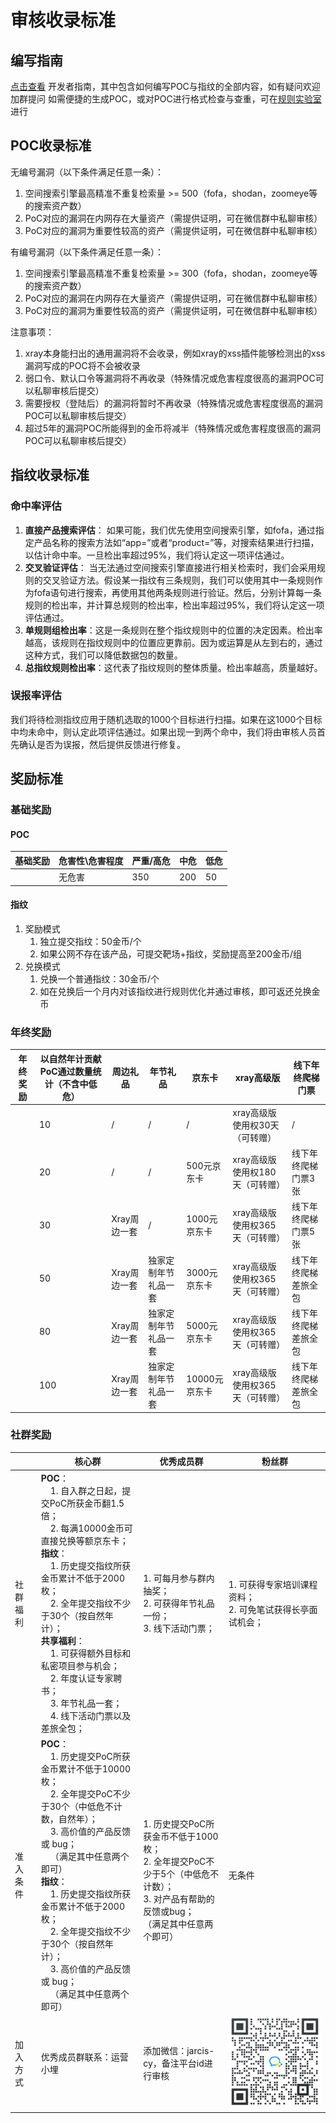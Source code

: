 # 审核收录标准
## **编写指南**
[点击查看](https://docs.xray.cool/#/guide/use) 开发者指南，其中包含如何编写POC与指纹的全部内容，如有疑问欢迎加群提问
如需便捷的生成POC，或对POC进行格式检查与查重，可在[规则实验室](https://poc.xray.cool/)进行

## **POC收录标准**
无编号漏洞（以下条件满足任意一条）：

1. 空间搜索引擎最高精准不重复检索量 >= 500（fofa，shodan，zoomeye等的搜索资产数）
2. PoC对应的漏洞在内网存在大量资产（需提供证明，可在微信群中私聊审核）
3. PoC对应的漏洞为重要性较高的资产（需提供证明，可在微信群中私聊审核）

有编号漏洞（以下条件满足任意一条）：

1. 空间搜索引擎最高精准不重复检索量 >= 300（fofa，shodan，zoomeye等的搜索资产数）
2. PoC对应的漏洞在内网存在大量资产（需提供证明，可在微信群中私聊审核）
3. PoC对应的漏洞为重要性较高的资产（需提供证明，可在微信群中私聊审核）

注意事项：

1. xray本身能扫出的通用漏洞将不会收录，例如xray的xss插件能够检测出的xss漏洞写成的POC将不会被收录
2. 弱口令、默认口令等漏洞将不再收录（特殊情况或危害程度很高的漏洞POC可以私聊审核后提交）
3. 需要授权（登陆后）的漏洞将暂时不再收录（特殊情况或危害程度很高的漏洞POC可以私聊审核后提交）
4. 超过5年的漏洞POC所能得到的金币将减半（特殊情况或危害程度很高的漏洞POC可以私聊审核后提交）

## 指纹收录标准
### 命中率评估

1.  **直接产品搜索评估**： 如果可能，我们优先使用空间搜索引擎，如fofa，通过指定产品名称的搜索方法如“app=”或者“product=”等，对搜索结果进行扫描，以估计命中率。一旦检出率超过95%，我们将认定这一项评估通过。
2.  **交叉验证评估**： 当无法通过空间搜索引擎直接进行相关检索时，我们会采用规则的交叉验证方法。假设某一指纹有三条规则，我们可以使用其中一条规则作为fofa语句进行搜索，再使用其他两条规则进行验证。然后，分别计算每一条规则的检出率，并计算总规则的检出率，检出率超过95%，我们将认定这一项评估通过。
1. **单规则组检出率**：这是一条规则在整个指纹规则中的位置的决定因素。检出率越高，该规则在指纹规则中的位置应更靠前。因为或运算是从左到右的，通过这种方式，我们可以降低数据包的数量。
2. **总指纹规则检出率**：这代表了指纹规则的整体质量。检出率越高，质量越好。

### 误报率评估

我们将待检测指纹应用于随机选取的1000个目标进行扫描。如果在这1000个目标中均未命中，则认定此项评估通过。如果出现一到两个命中，我们将由审核人员首先确认是否为误报，然后提供反馈进行修复。

## **奖励标准**
### 基础奖励
#### POC
| 基础奖励 | 危害性\\危害程度 | 严重/高危 | 中危  | 低危 |
|------|-----------|-------|-----|----|
|      | 无危害       | 350   | 200 | 50 |

#### 指纹

1. 奖励模式
    1. 独立提交指纹：50金币/个
    2. 如果公网不存在该产品，可提交靶场+指纹，奖励提高至200金币/组
2. 兑换模式
    1. 兑换一个普通指纹：30金币/个
    2. 如在兑换后一个月内对该指纹进行规则优化并通过审核，即可返还兑换金币

### 年终奖励
| 年终奖励 | 以自然年计贡献PoC通过数量统计（不含中低危） | 周边礼品     | 年节礼品       | 京东卡       | xray高级版             | 线下年终爬梯门票   |
|------|-------------------------|----------|------------|-----------|---------------------|------------|
|      | 10                      | /        | /          | /         | xray高级版使用权30天（可转赠）  | /          |
|      | 20                      | /        | /          | 500元京东卡   | xray高级版使用权180天（可转赠） | 线下年终爬梯门票3张 |
|      | 30                      | Xray周边一套 | /          | 1000元京东卡  | xray高级版使用权365天（可转赠） | 线下年终爬梯门票5张 |
|      | 50                      | Xray周边一套 | 独家定制年节礼品一套 | 3000元京东卡  | xray高级版使用权365天（可转赠） | 线下年终爬梯差旅全包 |
|      | 80                      | Xray周边一套 | 独家定制年节礼品一套 | 5000元京东卡  | xray高级版使用权365天（可转赠） | 线下年终爬梯差旅全包 |
|      | 100                     | Xray周边一套 | 独家定制年节礼品一套 | 10000元京东卡 | xray高级版使用权365天（可转赠） | 线下年终爬梯差旅全包 |

### 社群奖励
|      | 核心群                                                                                                                                                                                                                                                                                                                                                                                                                       | 优秀成员群                                                                                        | 粉丝群                                 |
|------|---------------------------------------------------------------------------------------------------------------------------------------------------------------------------------------------------------------------------------------------------------------------------------------------------------------------------------------------------------------------------------------------------------------------------|----------------------------------------------------------------------------------------------|-------------------------------------|
| 社群福利 | **POC**：<br>&nbsp;&nbsp;&nbsp;&nbsp;1. 自入群之日起，提交PoC所获金币翻1.5倍；<br>&nbsp;&nbsp;&nbsp;&nbsp;2. 每满10000金币可直接兑换等额京东卡；<br>**指纹**：<br>&nbsp;&nbsp;&nbsp;&nbsp;1. 历史提交指纹所获金币累计不低于2000枚；<br>&nbsp;&nbsp;&nbsp;&nbsp;2. 全年提交指纹不少于30个（按自然年计）；<br>**共享福利**：<br>&nbsp;&nbsp;&nbsp;&nbsp;1. 可获得额外目标和私密项目参与机会；<br>&nbsp;&nbsp;&nbsp;&nbsp;2. 年度认证专家聘书；<br>&nbsp;&nbsp;&nbsp;&nbsp;3. 年节礼品一套；<br>&nbsp;&nbsp;&nbsp;&nbsp;4. 线下活动门票以及差旅全包； | 1. 可每月参与群内抽奖；<br>2. 可获得年节礼品一份；<br>3. 线下活动门票；                                                 | 1. 可获得专家培训课程资料；<br>2. 可免笔试获得长亭面试机会； |
| 准入条件 | **POC**：<br>&nbsp;&nbsp;&nbsp;&nbsp;1. 历史提交PoC所获金币累计不低于10000枚；<br>&nbsp;&nbsp;&nbsp;&nbsp;2. 全年提交PoC不少于30个（中低危不计数，自然年）；<br>&nbsp;&nbsp;&nbsp;&nbsp;3. 高价值的产品反馈或 bug；<br>&nbsp;&nbsp;&nbsp;&nbsp;（满足其中任意两个即可）<br>**指纹**：<br>&nbsp;&nbsp;&nbsp;&nbsp;1. 历史提交指纹所获金币累计不低于2000枚；<br>&nbsp;&nbsp;&nbsp;&nbsp;2. 全年提交指纹不少于30个（按自然年计）；<br>&nbsp;&nbsp;&nbsp;&nbsp;3. 高价值的产品反馈或 bug；<br>&nbsp;&nbsp;&nbsp;&nbsp;（满足其中任意两个即可）       | <br>1. 历史提交PoC所获金币不低于1000枚；<br>2. 全年提交PoC不少于5个（中低危不计数）；<br>3. 对产品有帮助的反馈或bug；<br>（满足其中任意两个即可） | 无条件                                 |
| 加入方式 | 优秀成员群联系：运营小埋                                                                                                                                                                                                                                                                                                                                                                                                              | 添加微信：jarcis-cy，备注平台id进行审核                                                                    | ![](../assets/shequn.png)           |

